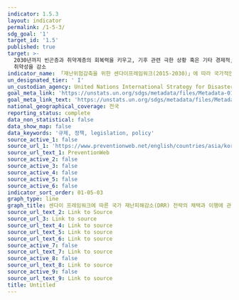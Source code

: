 ```yaml
---
indicator: 1.5.3
layout: indicator
permalink: /1-5-3/
sdg_goal: '1'
target_id: '1.5'
published: true
target: >-
  2030년까지 빈곤층과 취약계층의 회복력을 키우고, 기후 관련 극한 상황 혹은 기타 경제적, 사회적, 환경적인 충격과 재난에 대한 노출 및
  취약성을 감소
indicator_name: 「재난위험감축을 위한 센다이프레임워크(2015-2030)」에 따라 국가적인 재난위험감축전략을 채택하고 이행하는 국가의 수
un_designated_tier: ' I'
un_custodian_agency: United Nations International Strategy for Disaster Reduction (UNISDR)
goal_meta_link: 'https://unstats.un.org/sdgs/metadata/files/Metadata-01-05-03.pdf'
goal_meta_link_text: 'https://unstats.un.org/sdgs/metadata/files/Metadata-01-05-03.pdf'
national_geographical_coverage: 전국
reporting_status: complete
data_non_statistical: false
data_show_map: false
data_keywords: '규제, 정책, legislation, policy'
source_active_1: false
source_url_1: 'https://www.preventionweb.net/english/countries/asia/kor/'
source_url_text_1: PreventionWeb
source_active_2: false
source_active_3: false
source_active_4: false
source_active_5: false
source_active_6: false
indicator_sort_order: 01-05-03
graph_type: line
graph_title: 센다이 프레임워크에 따른 국가 재난피해감소(DRR) 전략의 채택과 이행에 관한 점수
source_url_text_2: Link to Source
source_url_3: Link to source
source_url_text_4: Link to source
source_url_text_5: Link to source
source_url_text_6: Link to source
source_active_7: false
source_url_text_7: Link to source
source_active_8: false
source_url_text_8: Link to source
source_active_9: false
source_url_text_9: Link to source
title: Untitled
---
```

